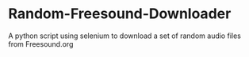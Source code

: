# Random-Freesound-Downloader
A python script using selenium to download a set of random audio files from Freesound.org
